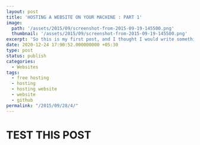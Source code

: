```yaml
---
layout: post
title: 'HOSTING A WEBSITE ON YOUR MACHINE : PART 1'
image:
  path: '/assets/2015/09/screenshot-from-2015-09-19-145500.png'
  thumbnail: '/assets/2015/09/screenshot-from-2015-09-19-145500.png'
excerpt: 'So this is my first post, and I thought I would write something interesting and simple. Ever since I started using internet I always wanted to create my own website. Specifically....'
date: 2020-12-24 17:90:52.000000000 +05:30
type: post
status: publish
categories:
  - Websites
tags:
  - free hosting
  - hosting
  - hosting website
  - website
  - github
permalink: "/2015/09/28/4/"
---
```


# TEST THIS POST